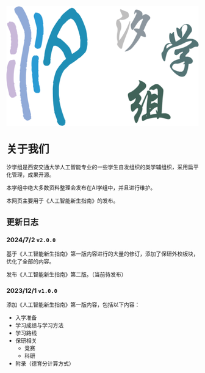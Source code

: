 <img src="./images/title.png" alt="title" style="display: block; margin: 0 auto; zoom: 50%;">

# 关于我们

汐学组是西安交通大学人工智能专业的一些学生自发组织的类学辅组织，采用扁平化管理，成果开源。

本学组中绝大多数资料整理会发布在AI学组中，并且进行维护。

本网页主要用于《人工智能新生指南》的发布。

## 更新日志

### 2024/7/2 `v2.0.0`

基于《人工智能新生指南》第一版内容进行的大量的修订，添加了保研外校板块，优化了全部的内容。

发布《人工智能新生指南》第二版。（当前待发布）

### 2023/12/1 `v1.0.0`

添加《人工智能新生指南》第一版内容，包括以下内容：

- 入学准备
- 学习成绩与学习方法
- 学习路线
- 保研相关
  - 竞赛
  - 科研
- 附录（德育分计算方式）

